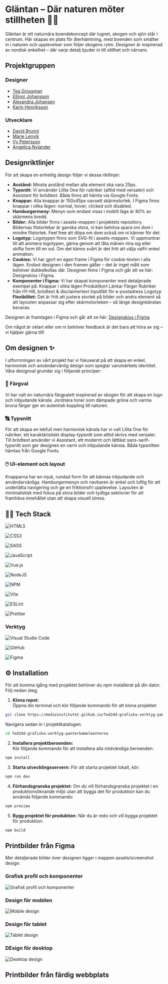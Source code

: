 # Gläntan – Där naturen möter stillheten 🌿✨

Gläntan är ett naturnära boendekoncept där lugnet, skogen och sjön står i centrum. Här skapas en plats för återhämtning, med boenden som smälter in i naturen och upplevelser som följer skogens rytm. Designen är inspirerad av nordisk enkelhet – där varje detalj bjuder in till stillhet och närvaro.


## Projektgruppen 
### Designer
- [Tea Grossman](https://github.com/TeaGross)
- [Ellinor Johansson](https://github.com/ellinorjohansson)
- [Alexandra Johansen](https://github.com/axandranathalie)
- [Karin Henriksson](https://github.com/KarinHson)

### Utvecklare
- [David Brunni](https://github.com/DavidBrunni) 	
- [Marie Lenvik](https://github.com/M-Lenvik) 
- [Vy Petersson](https://github.com/tgvie) 
- [Angelica Nylander](https://github.com/angien90) 


## Designriktlinjer

För att skapa en enhetlig design följer vi dessa riktlinjer:

- **Avstånd:** Minsta avstånd mellan alla element ska vara 25px.
- **Typsnitt:** Vi använder Lilita One för rubriker (alltid med versaler) och Assistant för brödtext. Båda finns att hämta via Google Fonts.
- **Knappar:** Alla knappar är 150x45px oavsett skärmstorlek. I Figma finns knappar i olika lägen: normal, hover, clicked och disabled.
- **Hamburgermeny:** Menyn som endast visas i mobilt läge är 80% av skärmens bredd.
- **Bilder:** Alla bilder finns i assets-mappen i projektets repository. Bildernas filstorlekar är ganska stora, ni kan behöva spara om dom i mindre filstorlek. Feel free att döpa om dom också om ni känner för det.
- **Logotyp:** Logotypen finns som SVG-fil i assets-mappen. Vi uppmuntrar till att animera logotypen, gärna genom att låta månen röra sig eller skifta form till en sol. Om det känns svårt är det fritt att välja valfri enkel animation.
- **Cookies:** Vi har gjort en egen frame i Figma för cookie-texten i alla lägen. Endast designen i den framen gäller – det är inget mått som behöver dubbelkollas där. Designen finns i Figma och går att se här: Designskiss i Figma.
- **Komponenter i Figma:** Vi har skapat komponenter med detaljerade exempel på: Knappar i olika lägen Produktkort Länkar Färger Rubriker från H1-H6, brödtext & disclaimertext Inputfält för e-postadress Logotyp **Flexibilitet:** Det är fritt att justera storlek på bilder och andra element så att layouten anpassar sig efter skärmstorleken – så länge designkänslan bevaras.

Designen är framtagen i Figma och går att se här: [Designskiss i Figma](https://www.figma.com/design/G2sEeffHFoKmBFZt3ynyEa/Panterkameleonterna?node-id=31-58&t=KNNzkBJ9OIN659ld-1)

Om något är oklart eller om ni behöver feedback är det bara att höra av sig – vi hjälper gärna till!

## Om designen ✨

I utformningen av vårt projekt har vi fokuserat på att skapa en enkel, harmonisk och användarvänlig design som speglar varumärkets identitet. Våra designval grundar sig i följande principer:

### 🎨 Färgval

Vi har valt en naturnära färgpalett inspirerad av skogen för att skapa en lugn och inbjudande känsla. Jordnära toner som dämpade gröna och varma bruna färger ger en autentisk koppling till naturen.

### 🔠 Typsnitt

För att skapa en lekfull men harmonisk känsla har vi valt Lilita One för rubriker, ett karaktäristiskt display-typsnitt som alltid skrivs med versaler. Till brödtext använder vi Assistant, ett modernt och lättläst sans-serif-typsnitt som ger designen en varm och inbjudande känsla. Båda typsnitten hämtas från Google Fonts.

### 🖱️ UI-element och layout

Knapparna har en mjuk, rundad form för att kännas inbjudande och användarvänliga. Hamburgermenyn och navbaren är enkel och luftig för att underlätta navigering och ge en friktionsfri upplevelse. Layouten är minimalistisk med fokus på stora bilder och tydliga sektioner för att framhäva innehållet utan att skapa visuell stress.

## 🧑‍💻 Tech Stack 
![HTML5](https://img.shields.io/badge/html5-%23E34F26.svg?style=for-the-badge&logo=html5&logoColor=white)

![CSS3](https://img.shields.io/badge/css3-%231572B6.svg?style=for-the-badge&logo=css3&logoColor=white)

![SASS](https://img.shields.io/badge/SASS-hotpink.svg?style=for-the-badge&logo=SASS&logoColor=white)

![JavaScript](https://img.shields.io/badge/javascript-%23323330.svg?style=for-the-badge&logo=javascript&logoColor=%23F7DF1E)

![Vue.js](https://img.shields.io/badge/vuejs-%2335495e.svg?style=for-the-badge&logo=vuedotjs&logoColor=%234FC08D)

![NodeJS](https://img.shields.io/badge/node.js-6DA55F?style=for-the-badge&logo=node.js&logoColor=white)

![NPM](https://img.shields.io/badge/NPM-%23CB3837.svg?style=for-the-badge&logo=npm&logoColor=white)

![Vite](https://img.shields.io/badge/vite-%23646CFF.svg?style=for-the-badge&logo=vite&logoColor=white)

![ESLint](https://img.shields.io/badge/ESLint-4B3263?style=for-the-badge&logo=eslint&logoColor=white)

![Prettier](https://img.shields.io/badge/prettier-%23F7B93E.svg?style=for-the-badge&logo=prettier&logoColor=black) 

### Verktyg 
![Visual Studio Code](https://img.shields.io/badge/Visual%20Studio%20Code-0078d7.svg?style=for-the-badge&logo=visual-studio-code&logoColor=white)

![GitHub](https://img.shields.io/badge/github-%23121011.svg?style=for-the-badge&logo=github&logoColor=white)

![Figma](https://img.shields.io/badge/figma-%23F24E1E.svg?style=for-the-badge&logo=figma&logoColor=white)

## ⚙️ Installation
För att komma igång med projektet behöver du npm installerat på din dator. Följ nedan steg;

1. **Klona repot:**  
Öppna din terminal och kör följande kommando för att klona projektet:

```bash
git clone https://medieinstitutet.github.io/fed24d-grafiska-verktyg-panterkameleonterna
```

Navigera sedan in i projektkatalogen: 
```bash
cd fed24d-grafiska-verktyg-panterkameleonterna
```

2. **Installera projektberoenden:**  
Kör följande kommando för att installera alla nödvändiga beroenden:

```bash
npm install
```

3. **Starta utvecklingsservern:**
För att starta projektet lokalt, kör:

```bash
npm run dev
```

4. **Förhandsgranska projektet:**
Om du vill förhandsgranska projektet i en produktionsliknande miljö utan att bygga det för produktion kan du använda följande kommando:

```bash
npm preview
```

5. **Bygg projektet för produktion:**
När du är redo och vill bygga projektet för produktion:

```bash
npm build
```

## Printbilder från Figma
Mer detaljerade bilder över designen ligger i mappen assets/screenshot design.

### Grafisk profil och komponenter 
![Grafisk profil och komponenter](https://github.com/user-attachments/assets/6243b069-1bab-4b73-a421-d859b7eebcbc)

### Design för mobilen
![Mobile design](https://github.com/user-attachments/assets/0066319a-5470-45a3-bc5f-48dd3d45425b)

### Design för tablet
![Tablet design](https://github.com/user-attachments/assets/881c60cc-0601-4d70-b85c-0101f19ec2d7)

### DEsign för desktop
![Desktop design](https://github.com/user-attachments/assets/2fd2b74a-b5d1-4d87-8d44-9b17fb3f7f13)





## Printbilder från färdig webbplats
